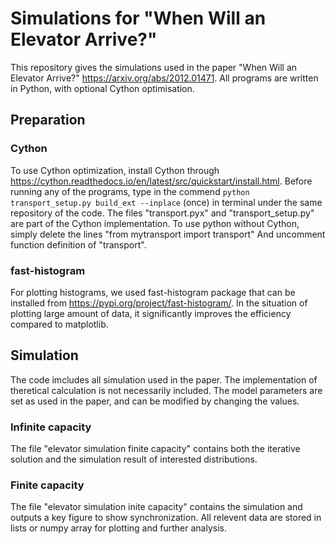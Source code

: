 # Simulations for "When Will an Elevator Arrive?"
This repository gives the simulations used in the paper "When Will an Elevator Arrive?" https://arxiv.org/abs/2012.01471. All programs are written in Python, with optional Cython optimisation.

## Preparation
### Cython
To use Cython optimization, install Cython through https://cython.readthedocs.io/en/latest/src/quickstart/install.html.
Before running any of the programs, type in the commend `python transport_setup.py build_ext --inplace` (once) in terminal under the same repository of the code. 
The files "transport.pyx" and "transport_setup.py" are part of the Cython implementation. To use python without Cython, simply delete the lines "from mytransport import transport"
And uncomment function definition of "transport".

### fast-histogram
For plotting histograms, we used fast-histogram package that can be installed from https://pypi.org/project/fast-histogram/. In the situation of plotting large amount of data, it significantly improves the efficiency compared to matplotlib.

## Simulation
The code imcludes all simulation used in the paper. The implementation of theretical calculation is not necessarily included. The model parameters are set as used in the paper, and can be modified by changing the values. 
### Infinite capacity
The file "elevator simulation finite capacity" contains both the iterative solution and the simulation result of interested distributions. 
### Finite capacity
The file "elevator simulation inite capacity" contains the simulation and outputs a key figure to show synchronization. All relevent data are stored in lists or numpy array for plotting and further analysis. 

